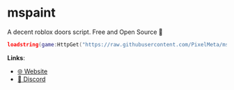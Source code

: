 # mspaint
A decent roblox doors script. Free and Open Source 🥶

```lua
loadstring(game:HttpGet("https://raw.githubusercontent.com/PixelMeta/mshub-v2/main/main.lua"))()
```

**Links**:
- [🌐 Website](https://mspaint.upio.dev/)
- [💬 Discord](https://discord.com/invite/cfyMptntHr)
